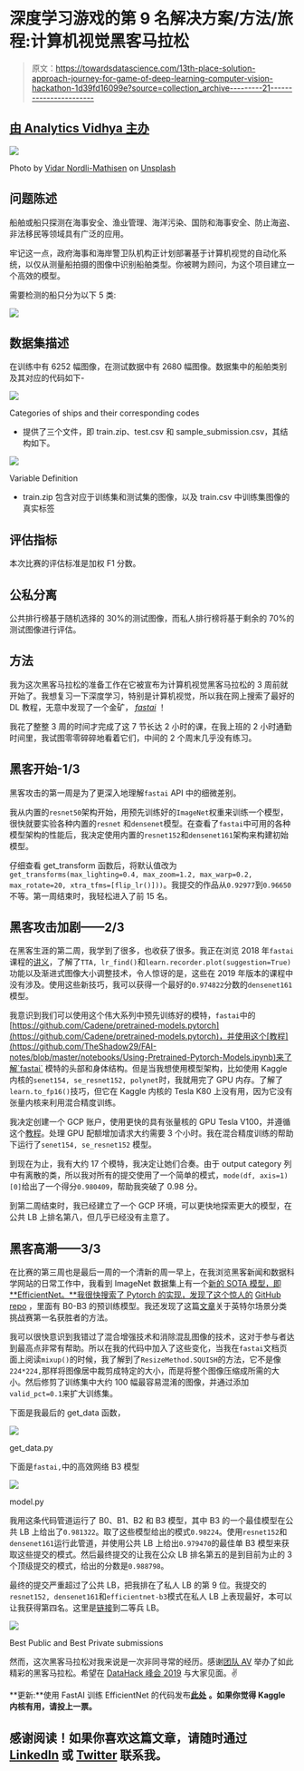 # 深度学习游戏的第 9 名解决方案/方法/旅程:计算机视觉黑客马拉松

> 原文：<https://towardsdatascience.com/13th-place-solution-approach-journey-for-game-of-deep-learning-computer-vision-hackathon-1d39fd16099e?source=collection_archive---------21----------------------->

## [由 Analytics Vidhya 主办](https://datahack.analyticsvidhya.com/contest/game-of-deep-learning/)

![](img/a765cc801f8a735e476260b81fafe78a.png)

Photo by [Vidar Nordli-Mathisen](https://unsplash.com/@vidarnm?utm_source=medium&utm_medium=referral) on [Unsplash](https://unsplash.com?utm_source=medium&utm_medium=referral)

## 问题陈述

船舶或船只探测在海事安全、渔业管理、海洋污染、国防和海事安全、防止海盗、非法移民等领域具有广泛的应用。

牢记这一点，政府海事和海岸警卫队机构正计划部署基于计算机视觉的自动化系统，以仅从测量船拍摄的图像中识别船舶类型。你被聘为顾问，为这个项目建立一个高效的模型。

需要检测的船只分为以下 5 类:

![](img/83ce48732ad49609aac18caf91949122.png)

## 数据集描述

在训练中有 6252 幅图像，在测试数据中有 2680 幅图像。数据集中的船舶类别及其对应的代码如下-

![](img/95867720e5da17565ab90f7ab39e7512.png)

Categories of ships and their corresponding codes

*   提供了三个文件，即 train.zip、test.csv 和 sample_submission.csv，其结构如下。

![](img/0f2efecd4f1cc891c32818b8886e7331.png)

Variable Definition

*   train.zip 包含对应于训练集和测试集的图像，以及 train.csv 中训练集图像的真实标签

## 评估指标

本次比赛的评估标准是加权 F1 分数。

## 公私分离

公共排行榜基于随机选择的 30%的测试图像，而私人排行榜将基于剩余的 70%的测试图像进行评估。

## 方法

我为这次黑客马拉松的准备工作在它被宣布为计算机视觉黑客马拉松的 3 周前就开始了。我想复习一下深度学习，特别是计算机视觉，所以我在网上搜索了最好的 DL 教程，无意中发现了一个金矿， [*fastai*](https://course.fast.ai/) ！

我花了整整 3 周的时间才完成了这 7 节长达 2 小时的课，在我上班的 2 小时通勤时间里，我试图零零碎碎地看着它们，中间的 2 个周末几乎没有练习。

## 黑客开始-1/3

黑客攻击的第一周是为了更深入地理解`fastai` API 中的细微差别。

我从内置的`resnet50`架构开始，用预先训练好的`ImageNet`权重来训练一个模型，很快就要实验各种内置的`resnet` 和`densenet`模型。在查看了`fastai`中可用的各种模型架构的性能后，我决定使用内置的`resnet152`和`densenet161`架构来构建初始模型。

仔细查看 get_transform 函数后，将默认值改为`get_transforms(max_lighting=0.4, max_zoom=1.2, max_warp=0.2, max_rotate=20, xtra_tfms=[flip_lr()]))`。我提交的作品从`0.92977`到`0.96650`不等。第一周结束时，我轻松进入了前 15 名。

## 黑客攻击加剧——2/3

在黑客生涯的第二周，我学到了很多，也收获了很多。我正在浏览 2018 年`fastai` 课程的[讲义](https://medium.com/@hiromi_suenaga/deep-learning-2-part-1-lesson-2-eeae2edd2be4)，了解了`TTA, lr_find()`和`learn.recorder.plot(suggestion=True)`功能以及渐进式图像大小调整技术，令人惊讶的是，这些在 2019 年版本的课程中没有涉及。使用这些新技巧，我可以获得一个最好的`0.974822`分数的`densenet161`模型。

我意识到我们可以使用这个伟大系列中预先训练好的模特，`fastai`中的[https://github.com/Cadene/pretrained-models.pytorch](https://github.com/Cadene/pretrained-models.pytorch)，并使用这个[教程](https://github.com/TheShadow29/FAI-notes/blob/master/notebooks/Using-Pretrained-Pytorch-Models.ipynb)来了解`fastai` 模特的头部和身体结构。但是当我想使用模型架构，比如使用 Kaggle 内核的`senet154, se_resnet152, polynet`时，我就用完了 GPU 内存。了解了`learn.to_fp16()`技巧，但它在 Kaggle 内核的 Tesla K80 上没有用，因为它没有张量内核来利用混合精度训练。

我决定创建一个 GCP 账户，使用更快的具有张量核的 GPU Tesla V100，并遵循这个[教程](https://course.fast.ai/start_gcp.html)。处理 GPU 配额增加请求大约需要 3 个小时。我在混合精度训练的帮助下运行了`senet154, se_resnet152` 模型。

到现在为止，我有大约 17 个模特，我决定让她们合奏。由于 output category 列中有离散的类，所以我对所有的提交使用了一个简单的模式，`mode(df, axis=1)[0]`给出了一个得分`0.980409`，帮助我突破了 0.98 分。

到第二周结束时，我已经建立了一个 GCP 环境，可以更快地探索更大的模型，在公共 LB 上排名第八，但几乎已经没有主意了。

## 黑客高潮——3/3

在比赛的第三周也是最后一周的一个清新的周一早上，在我浏览黑客新闻和数据科学网站的日常工作中，我看到 ImageNet 数据集上有一个[新的 SOTA 模型，即 **EfficientNet。**我很快搜索了 Pytorch 的实现，发现了这个惊人的](https://news.ycombinator.com/item?id=20050786) [GitHub repo](https://github.com/lukemelas/EfficientNet-PyTorch) ，里面有 B0-B3 的预训练模型。我还发现了这篇[文章](/1st-place-solution-for-intel-scene-classification-challenge-c95cf941f8ed)关于英特尔场景分类挑战赛第一名获胜者的方法。

我可以很快意识到我错过了混合增强技术和消除混乱图像的技术，这对于参与者达到最高点非常有帮助。所以在我的代码中加入了这些变化，当我在`fastai`文档页面上阅读`mixup()`的时候，我了解到了`ResizeMethod.SQUISH`的方法，它不是像`224*224,`那样将图像居中裁剪成特定的大小，而是将整个图像压缩成所需的大小。然后修剪了训练集中大约 100 幅最容易混淆的图像，并通过添加`valid_pct=0.1`来扩大训练集。

下面是我最后的 get_data 函数，

![](img/bb2fd34f22e66cfaa280984807ecd71c.png)

get_data.py

下面是`fastai,`中的高效网络 B3 模型

![](img/7dc0fd0c36a0b6ddb693ac6fdffa6908.png)

model.py

我用这条代码管道运行了 B0、B1、B2 和 B3 模型，其中 B3 的一个最佳模型在公共 LB 上给出了`0.981322`。取了这些模型给出的模式`0.98224`。使用`resnet152`和`densenet161`运行此管道，并使用公共 LB 上给出`0.979470`的最佳单 B3 模型来获取这些提交的模式。然后最终提交的让我在公众 LB 排名第五的是到目前为止的 3 个顶级提交的模式，给出的分数是`0.988798`。

最终的提交严重超过了公共 LB，把我排在了私人 LB 的第 9 位。我提交的`resnet152, densenet161`和`efficientnet-b3`模式在私人 LB 上表现最好，本可以让我获得第四名。这里是[链接](https://datahack.analyticsvidhya.com/contest/game-of-deep-learning/pvt_lb)到二等兵 LB。

![](img/fd3b4be486020498643946178d3d86c4.png)

Best Public and Best Private submissions

然而，这次黑客马拉松对我来说是一次非同寻常的经历。感谢[团队 AV](https://medium.com/u/c7c686fcd4b?source=post_page-----1d39fd16099e--------------------------------) 举办了如此精彩的黑客马拉松。希望在 [DataHack 峰会 2019](https://www.analyticsvidhya.com/datahack-summit-2019/) 与大家见面。✌️

**更新:**使用 FastAI 训练 EfficientNet 的代码发布[**此处**](https://www.kaggle.com/kirankunapuli/game-of-dl-efficientnet-kaggle) **。如果你觉得 Kaggle 内核有用，请投上一票。**

## 感谢阅读！如果你喜欢这篇文章，请随时通过 [LinkedIn](https://www.linkedin.com/in/kirankunapuli/) 或 [Twitter](https://twitter.com/kirankunapuli) 联系我。
